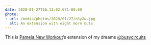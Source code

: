 ```yaml
---
date: 2020-01-27T16:13:02.671-00:00
photo:
- url: /media/photos/2020/01/27/nhy2w.jpg
  alt: An extension with eight more outs
---
```

This is [Pamela New Workout](https://busycircuits.com/alm017/)‘s extension of my dreams [@busycircuits](https://twitter.com/busycircuits)

